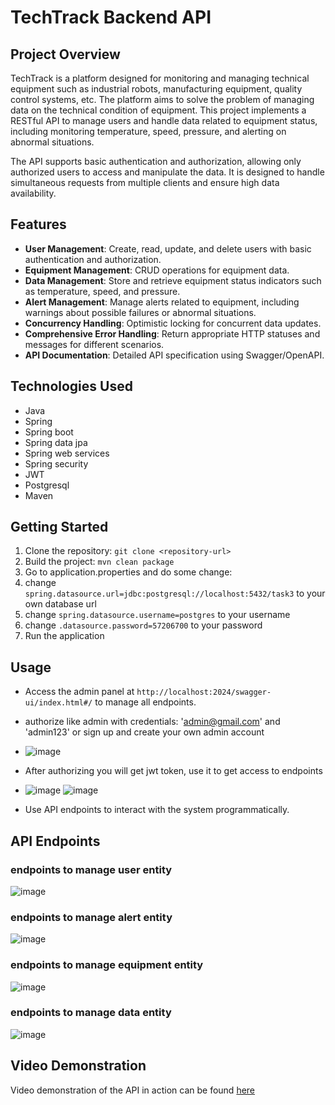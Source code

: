 # TechTrack Backend API
## Project Overview
TechTrack is a platform designed for monitoring and managing technical equipment such as industrial robots, manufacturing equipment, quality control systems, etc. The platform aims to solve the problem of managing data on the technical condition of equipment. This project implements a RESTful API to manage users and handle data related to equipment status, including monitoring temperature, speed, pressure, and alerting on abnormal situations.

The API supports basic authentication and authorization, allowing only authorized users to access and manipulate the data. It is designed to handle simultaneous requests from multiple clients and ensure high data availability.

## Features
- **User Management**: Create, read, update, and delete users with basic authentication and authorization.
- **Equipment Management**: CRUD operations for equipment data.
- **Data Management**: Store and retrieve equipment status indicators such as temperature, speed, and pressure.
- **Alert Management**: Manage alerts related to equipment, including warnings about possible failures or abnormal situations.
- **Concurrency Handling**: Optimistic locking for concurrent data updates.
- **Comprehensive Error Handling**: Return appropriate HTTP statuses and messages for different scenarios.
- **API Documentation**: Detailed API specification using Swagger/OpenAPI.

## Technologies Used

- Java
- Spring
- Spring boot
- Spring data jpa
- Spring web services
- Spring security
- JWT
- Postgresql
- Maven

## Getting Started

1. Clone the repository: `git clone <repository-url>`
2. Build the project: `mvn clean package`
3. Go to application.properties and do some change:
4. change `spring.datasource.url=jdbc:postgresql://localhost:5432/task3` to your own database url
5. change `spring.datasource.username=postgres` to your username
6. change `.datasource.password=57206700` to your password
7. Run the application

## Usage

- Access the admin panel at `http://localhost:2024/swagger-ui/index.html#/` to manage all endpoints.
- authorize like admin with credentials: 'admin@gmail.com' and 'admin123' or sign up and create your own admin account
-  ![image](https://github.com/b410asakura/Restaurant-SRM/assets/73512839/36d15d28-65d1-44bc-accf-8ab2d460f4df)
- After authorizing you will get jwt token, use it to get access to endpoints
- ![image](https://github.com/b410asakura/Restaurant-SRM/assets/73512839/9ab500dd-42ac-4715-a37f-024171dc0442)
![image](https://github.com/b410asakura/Restaurant-SRM/assets/73512839/64893d25-869b-4877-a41e-ee163d175cf6)

- Use API endpoints to interact with the system programmatically.
 

## API Endpoints
### endpoints to manage user entity
![image](https://github.com/b410asakura/Restaurant-SRM/assets/73512839/4f173fd0-ae7f-4922-a3da-6598e7051e39)

### endpoints to manage alert entity
![image](https://github.com/b410asakura/task3/assets/73512839/1ebf2e47-dcfa-4e3b-b9cd-847552cc06f3)

### endpoints to manage equipment entity
![image](https://github.com/b410asakura/task3/assets/73512839/c18f7fb5-0315-4223-a4fc-e1615805b234)

### endpoints to manage data entity
![image](https://github.com/b410asakura/task3/assets/73512839/6a11fe34-dad4-48d7-8664-626f1ae28f00)



## Video Demonstration

Video demonstration of the API in action can be found [here](https://drive.google.com/file/d/1UFfBEkdoXONptCqlmox1UMsHXSyNTzcm/view?usp=sharing)

